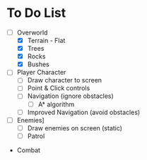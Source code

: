 # To Do List

- [ ] Overworld
  - [x] Terrain - Flat
  - [x] Trees
  - [x] Rocks
  - [x] Bushes
- [ ] Player Character
  - [ ] Draw character to screen
  - [ ] Point & Click controls
  - [ ] Navigation (ignore obstacles)
    - [ ] A\* algorithm
  - [ ] Improved Navigation (avoid obstacles)
- [ ] Enemies]
  - [ ] Draw enemies on screen (static)
  - [ ] Patrol
- Combat
